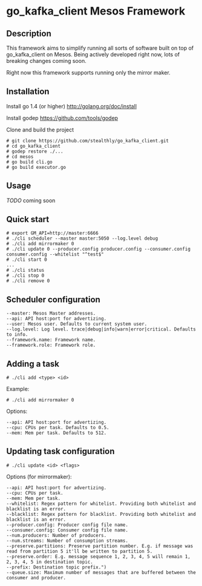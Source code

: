 go_kafka_client Mesos Framework
==============================

Description
-----------

This framework aims to simplify running all sorts of software built on top of go_kafka_client on Mesos. Being actively developed right now, lots of breaking changes coming soon.

Right now this framework supports running only the mirror maker.

Installation
------------

Install go 1.4 (or higher) http://golang.org/doc/install

Install godep https://github.com/tools/godep

Clone and build the project

    # git clone https://github.com/stealthly/go_kafka_client.git
    # cd go_kafka_client
    # godep restore ./...
    # cd mesos
    # go build cli.go
    # go build executor.go
    
Usage
-----

*TODO* coming soon

Quick start
-----------

    # export GM_API=http://master:6666
    # ./cli scheduler --master master:5050 --log.level debug
    # ./cli add mirrormaker 0
    # ./cli update 0 --producer.config producer.config --consumer.config consumer.config --whitelist "^test$"
    # ./cli start 0
    ...
    # ./cli status
    # ./cli stop 0
    # ./cli remove 0
    
Scheduler configuration
-----------------------

    --master: Mesos Master addresses.
    --api: API host:port for advertizing.
	--user: Mesos user. Defaults to current system user.
	--log.level: Log level. trace|debug|info|warn|error|critical. Defaults to info.
	--framework.name: Framework name.
	--framework.role: Framework role.
    
Adding a task
-------------

    # ./cli add <type> <id>
    
Example:

    # ./cli add mirrormaker 0
    
Options:

    --api: API host:port for advertizing.
    --cpu: CPUs per task. Defaults to 0.5.
	--mem: Mem per task. Defaults to 512.
    
Updating task configuration
---------------------------

    # ./cli update <id> <flags>
    
Options (for mirrormaker):

    --api: API host:port for advertizing.
    --cpu: CPUs per task.
	--mem: Mem per task.
	--whitelist: Regex pattern for whitelist. Providing both whitelist and blacklist is an error.
	--blacklist: Regex pattern for blacklist. Providing both whitelist and blacklist is an error.
	--producer.config: Producer config file name.
	--consumer.config: Consumer config file name.
	--num.producers: Number of producers.
	--num.streams: Number of consumption streams.
	--preserve.partitions: Preserve partition number. E.g. if message was read from partition 5 it'll be written to partition 5.
	--preserve.order: E.g. message sequence 1, 2, 3, 4, 5 will remain 1, 2, 3, 4, 5 in destination topic.
	--prefix: Destination topic prefix.")
	--queue.size: Maximum number of messages that are buffered between the consumer and producer.